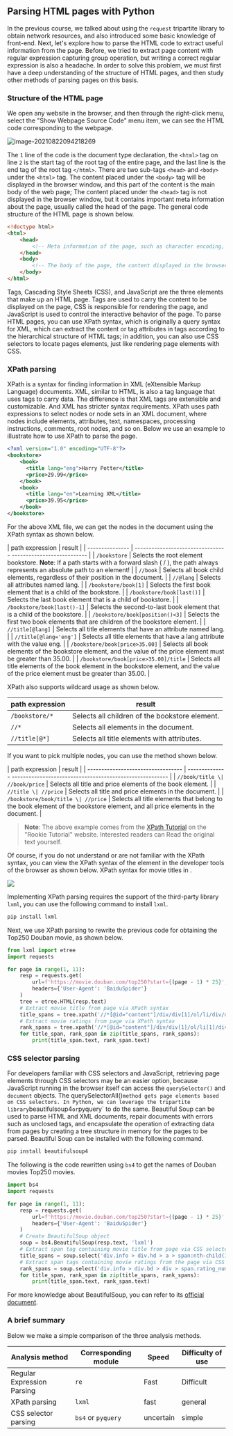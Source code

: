 ## Parsing HTML pages with Python

In the previous course, we talked about using the `request` tripartite library to obtain network resources, and also introduced some basic knowledge of front-end. Next, let's explore how to parse the HTML code to extract useful information from the page. Before, we tried to extract page content with regular expression capturing group operation, but writing a correct regular expression is also a headache. In order to solve this problem, we must first have a deep understanding of the structure of HTML pages, and then study other methods of parsing pages on this basis.

### Structure of the HTML page

We open any website in the browser, and then through the right-click menu, select the "Show Webpage Source Code" menu item, we can see the HTML code corresponding to the webpage.

![image-20210822094218269](https://gitee.com/jackfrued/mypic/raw/master/20210822094218.png)

The `1` line of the code is the document type declaration, the `<html>` tag on line `2` is the start tag of the root tag of the entire page, and the last line is the end tag of the root tag `</html>`. There are two sub-tags `<head>` and `<body>` under the `<html>` tag. The content placed under the `<body>` tag will be displayed in the browser window, and this part of the content is the main body of the web page; The content placed under the `<head>` tag is not displayed in the browser window, but it contains important meta information about the page, usually called the head of the page. The general code structure of the HTML page is shown below.

````HTML
<!doctype html>
<html>
    <head>
        <!-- Meta information of the page, such as character encoding, title, keywords, media queries, etc. -->
    </head>
    <body>
        <!-- The body of the page, the content displayed in the browser window -->
    </body>
</html>
````

Tags, Cascading Style Sheets (CSS), and JavaScript are the three elements that make up an HTML page. Tags are used to carry the content to be displayed on the page, CSS is responsible for rendering the page, and JavaScript is used to control the interactive behavior of the page. To parse HTML pages, you can use XPath syntax, which is originally a query syntax for XML, which can extract the content or tag attributes in tags according to the hierarchical structure of HTML tags; in addition, you can also use CSS selectors to locate pages elements, just like rendering page elements with CSS.

### XPath parsing

XPath is a syntax for finding information in XML (eXtensible Markup Language) documents. XML, similar to HTML, is also a tag language that uses tags to carry data. The difference is that XML tags are extensible and customizable. And XML has stricter syntax requirements. XPath uses path expressions to select nodes or node sets in an XML document, where nodes include elements, attributes, text, namespaces, processing instructions, comments, root nodes, and so on. Below we use an example to illustrate how to use XPath to parse the page.

````XML
<?xml version="1.0" encoding="UTF-8"?>
<bookstore>
    <book>
      <title lang="eng">Harry Potter</title>
      <price>29.99</price>
    </book>
    <book>
      <title lang="en">Learning XML</title>
      <price>39.95</price>
    </book>
</bookstore>
````

For the above XML file, we can get the nodes in the document using the XPath syntax as shown below.

| path expression | result |
| --------------- | --------------------------------- --------------------------- |
| `/bookstore` | Selects the root element bookstore. **Note**: If a path starts with a forward slash ( / ), the path always represents an absolute path to an element! |
| `//book` | Selects all book child elements, regardless of their position in the document. |
| `//@lang` | Selects all attributes named lang. |
| `/bookstore/book[1]` | Selects the first book element that is a child of the bookstore. |
| `/bookstore/book[last()]` | Selects the last book element that is a child of bookstore. |
| `/bookstore/book[last()-1]` | Selects the second-to-last book element that is a child of the bookstore. |
| `/bookstore/book[position()<3]` | Selects the first two book elements that are children of the bookstore element. |
| `//title[@lang]` | Selects all title elements that have an attribute named lang. |
| `//title[@lang='eng']` | Selects all title elements that have a lang attribute with the value eng. |
| `/bookstore/book[price>35.00]` | Selects all book elements of the bookstore element, and the value of the price element must be greater than 35.00. |
| `/bookstore/book[price>35.00]/title` | Selects all title elements of the book element in the bookstore element, and the value of the price element must be greater than 35.00. |

XPath also supports wildcard usage as shown below.

| path expression | result |
| -------------- | ---------------------------------- |
| `/bookstore/*` | Selects all children of the bookstore element. |
| `//*` | Selects all elements in the document. |
| `//title[@*]` | Selects all title elements with attributes. |

If you want to pick multiple nodes, you can use the method shown below.

| path expression | result |
| ---------------------------------- | -------------- -------------------------------------------------------- |
| `//book/title \| //book/price` | Selects all title and price elements of the book element. |
| `//title \| //price` | Selects all title and price elements in the document. |
| `/bookstore/book/title \| //price` | Selects all title elements that belong to the book element of the bookstore element, and all price elements in the document. |

> **Note**: The above example comes from the [XPath Tutorial](<https://www.runoob.com/xpath/xpath-tutorial.html>) on the "Rookie Tutorial" website. Interested readers can Read the original text yourself.

Of course, if you do not understand or are not familiar with the XPath syntax, you can view the XPath syntax of the element in the developer tools of the browser as shown below. XPath syntax for movie titles in .

![](https://gitee.com/jackfrued/mypic/raw/master/20210822093707.png)

Implementing XPath parsing requires the support of the third-party library `lxml`, you can use the following command to install `lxml`.


````Bash
pip install lxml
````

Next, we use XPath parsing to rewrite the previous code for obtaining the Top250 Douban movie, as shown below.

````Python
from lxml import etree
import requests

for page in range(1, 11):
    resp = requests.get(
        url=f'https://movie.douban.com/top250?start={(page - 1) * 25}',
        headers={'User-Agent': 'BaiduSpider'}
    )
    tree = etree.HTML(resp.text)
    # Extract movie title from page via XPath syntax
    title_spans = tree.xpath('//*[@id="content"]/div/div[1]/ol/li/div/div[2]/div[1]/a/span[1]')
    # Extract movie ratings from page via XPath syntax
    rank_spans = tree.xpath('//*[@id="content"]/div/div[1]/ol/li[1]/div/div[2]/div[2]/div/span[2 ]')
    for title_span, rank_span in zip(title_spans, rank_spans):
        print(title_span.text, rank_span.text)
````

### CSS selector parsing

For developers familiar with CSS selectors and JavaScript, retrieving page elements through CSS selectors may be an easier option, because JavaScript running in the browser itself can access the `querySelector()` and `document` objects. The querySelectorAll()` method gets page elements based on CSS selectors. In Python, we can leverage the tripartite library `beautifulsoup4` or `pyquery` to do the same. Beautiful Soup can be used to parse HTML and XML documents, repair documents with errors such as unclosed tags, and encapsulate the operation of extracting data from pages by creating a tree structure in memory for the pages to be parsed. Beautiful Soup can be installed with the following command.

````Python
pip install beautifulsoup4
````

The following is the code rewritten using `bs4` to get the names of Douban movies Top250 movies.

````Python
import bs4
import requests

for page in range(1, 11):
    resp = requests.get(
        url=f'https://movie.douban.com/top250?start={(page - 1) * 25}',
        headers={'User-Agent': 'BaiduSpider'}
    )
    # Create BeautifulSoup object
    soup = bs4.BeautifulSoup(resp.text, 'lxml')
    # Extract span tag containing movie title from page via CSS selector
    title_spans = soup.select('div.info > div.hd > a > span:nth-child(1)')
    # Extract span tags containing movie ratings from the page via CSS selectors
    rank_spans = soup.select('div.info > div.bd > div > span.rating_num')
    for title_span, rank_span in zip(title_spans, rank_spans):
        print(title_span.text, rank_span.text)
````

For more knowledge about BeautifulSoup, you can refer to its [official document](https://www.crummy.com/software/BeautifulSoup/bs4/doc.zh/).

### A brief summary

Below we make a simple comparison of the three analysis methods.

| Analysis method | Corresponding module | Speed ​​| Difficulty of use |
| -------------- | ---------------- | ------ | -------- |
| Regular Expression Parsing | `re` | Fast | Difficult |
| XPath parsing | `lxml` | fast | general |
| CSS selector parsing | `bs4` or `pyquery` | uncertain | simple |